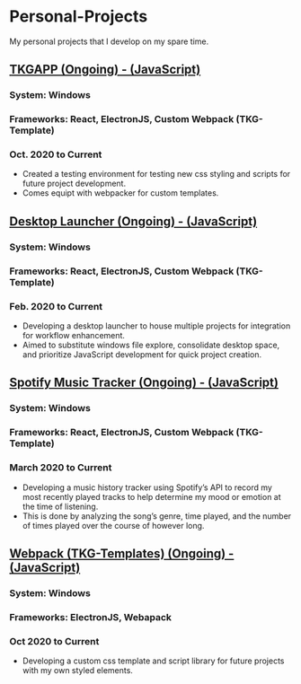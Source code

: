 # Personal-Projects
 My personal projects that I develop on my spare time. 

## [TKGAPP (Ongoing) - (JavaScript)](https://github.com/tgraha09/TKG-APP)
### System: Windows
### Frameworks: React, ElectronJS, Custom Webpack (TKG-Template)
### Oct. 2020 to Current
* Created a testing environment for testing new css styling and scripts for future project development.
* Comes equipt with webpacker for custom templates. 

## [Desktop Launcher (Ongoing) - (JavaScript)](https://github.com/tgraha09/Desktop-Launcher)
### System: Windows
### Frameworks: React, ElectronJS, Custom Webpack (TKG-Template)
### Feb. 2020 to Current
* Developing a desktop launcher to house multiple projects for integration for workflow enhancement.
* Aimed to substitute windows file explore, consolidate desktop space, and prioritize JavaScript development for quick project creation. 

## [Spotify Music Tracker (Ongoing) - (JavaScript)](https://github.com/tgraha09/Spotify-Music-Tracker)
### System: Windows
### Frameworks: React, ElectronJS, Custom Webpack (TKG-Template)
### March 2020 to Current
* Developing a music history tracker using Spotify’s API to record my most recently played tracks to help determine my mood or emotion at the time of listening. 
* This is done by analyzing the song’s genre, time played, and the number of times played over the course of however long. 

## [Webpack (TKG-Templates) (Ongoing) - (JavaScript)](https://github.com/tgraha09/Personal-Projects/tree/main/WebPack)
### System: Windows
### Frameworks: ElectronJS, Webapack
### Oct 2020 to Current
* Developing a custom css template and script library for future projects with my own styled elements. 
